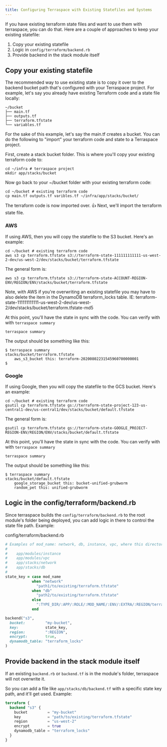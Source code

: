 ```yaml
---
title: Configuring Terraspace with Existing Statefiles and Systems
---
```


If you have existing terraform state files and want to use them with terraspace, you can do that. Here are a couple of approaches to keep your existing statefile:

1. Copy your existing statefile
2. Logic in `config/terraform/backend.rb`
3. Provide backend in the stack module itself

## Copy your existing statefile

The recommended way to use existing state is to copy it over to the backend bucket path that's configured with your Terraspace project.  For example, let's say you already have existing Terraform code and a state file locally:

    ~/bucket
    ├── main.tf
    ├── outputs.tf
    ├── terraform.tfstate
    └── variables.tf

For the sake of this example, let's say the main.tf creates a bucket. You can do the following to "import" your terraform code and state to a Terraspace project.

First, create a stack bucket folder. This is where you'll copy your existing terraform code to:

    cd ~/infra # terraspace project
    mkdir app/stacks/bucket

Now go back to your ~/bucket folder with your existing terraform code:

    cd ~/bucket # existing terraform code
    cp main.tf outputs.tf varibles.tf ~/infra/app/stacks/bucket/

The terraform code is now imported over. 👍  Next, we'll import the terraform state file.

### AWS

If using AWS, then you will copy the statefile to the S3 bucket. Here's an example:

    cd ~/bucket # existing terraform code
    aws s3 cp terraform.tfstate s3://terraform-state-111111111111-us-west-2-dev/us-west-2/dev/stacks/bucket/terraform.tfstate

The general form is:

    aws s3 cp terraform.tfstate s3://terraform-state-ACCOUNT-REGION-ENV/REGION/ENV/stacks/bucket/terraform.tfstate

Note, with AWS if you're overwriting an existing statefile you may have to also delete the item in the DynamoDB terraform_locks table. IE: terraform-state-111111111111-us-west-2-dev/us-west-2/dev/stacks/bucket/terraform.tfstate-md5

At this point, you'll have the state in sync with the code. You can verify with with `terraspace summary`

    terraspace summary

The output should be something like this:

    $ terraspace summary
    stacks/bucket/terraform.tfstate
        aws_s3_bucket this: terraform-20200802231545960700000001
    $

### Google

If using Google, then you will copy the statefile to the GCS bucket. Here's an example:

    cd ~/bucket # existing terraform code
    gsutil cp terraform.tfstate gs://terraform-state-project-123-us-central1-dev/us-central1/dev/stacks/bucket/default.tfstate

The general form is:

    gsutil cp terraform.tfstate gs://terraform-state-GOOGLE_PROJECT-REGION-ENV/REGION/ENV/stacks/bucket/default.tfstate

At this point, you'll have the state in sync with the code. You can verify with with `terraspace summary`

    terraspace summary

The output should be something like this:

    $ terraspace summary
    stacks/bucket/default.tfstate
        google_storage_bucket this: bucket-unified-grubworm
        random_pet this: unified-grubworm

## Logic in the config/terraform/backend.rb

Since terraspace builds the `config/terraform/backend.rb` to the root module's folder being deployed, you can add logic in there to control the state file path. Example:

config/terraform/backend.rb

```ruby
# Examples of mod_name: network, db, instance, vpc, where this directory structure exists
#
#    app/modules/instance
#    app/modules/vpc
#    app/stacks/network
#    app/stacks/db
#
state_key = case mod_name
            when "network"
              "path1/to/existing/terraform.tfstate"
            when "db"
              "path2/to/existing/terraform.tfstate"
            else
              ":TYPE_DIR/:APP/:ROLE/:MOD_NAME/:ENV/:EXTRA/:REGION/terraform.tfstate" # fallback to default terraspace variable notation
            end

backend("s3",
  bucket:         "my-bucket",
  key:            state_key,
  region:         ":REGION",
  encrypt:        true,
  dynamodb_table: "terraform_locks"
)
```


## Provide backend in the stack module itself

If an existing `backend.rb` or `backend.tf` is in the module's folder, terraspace will not overwrite it.

So you can add a file like `app/stacks/db/backend.tf` with a specific state key path, and it'll get used. Example:

```terraform
terraform {
  backend "s3" {
    bucket         = "my-bucket"
    key            = "path/to/existing/terraform.tfstate"
    region         = "us-west-2"
    encrypt        = true
    dynamodb_table = "terraform_locks"
  }
}
```
